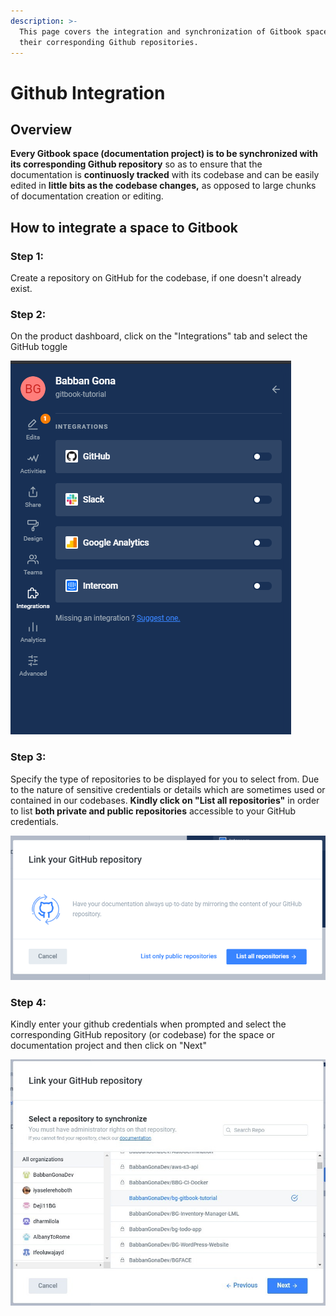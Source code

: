 ```yaml
---
description: >-
  This page covers the integration and synchronization of Gitbook spaces to
  their corresponding Github repositories.
---
```


# Github Integration

## Overview

**Every Gitbook space \(documentation project\) is to be synchronized with its corresponding Github repository** so as to ensure that the documentation is **continuosly tracked** with its codebase and can be easily edited in **little bits as the codebase changes,** as opposed to large chunks of documentation creation or editing.

## How to integrate a space to Gitbook

### Step 1:

Create a repository on GitHub for the codebase, if one doesn't already exist.

### Step 2:

On the product dashboard, click on the "Integrations" tab and select the GitHub toggle

![Options menu](../.gitbook/assets/image%20%285%29.png)

### Step 3: 

Specify the type of repositories to be displayed for you to select from. Due to the nature of sensitive credentials or details which are sometimes used or contained in our codebases. **Kindly click on "List all repositories"** in order to list **both private and public repositories** accessible to your GitHub credentials.

![](../.gitbook/assets/image%20%286%29.png)

### Step 4:

Kindly enter your github credentials when prompted and select the corresponding GitHub repository \(or codebase\) for the space or documentation project and then click on "Next"

![Select repository](../.gitbook/assets/image%20%287%29.png)







